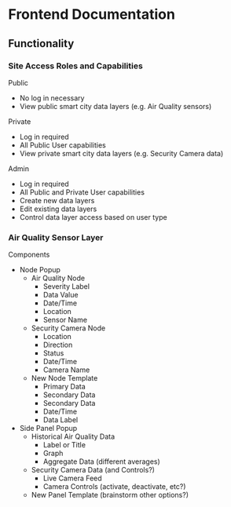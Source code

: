 # Frontend Documentation

## Functionality

### Site Access Roles and Capabilities

Public
- No log in necessary
- View public smart city data layers (e.g. Air Quality sensors)

Private
- Log in required
- All Public User capabilities
- View private smart city data layers (e.g. Security Camera data)

Admin
- Log in required
- All Public and Private User capabilities
- Create new data layers
- Edit existing data layers
- Control data layer access based on user type

### Air Quality Sensor Layer

Components
- Node Popup
    - Air Quality Node
        - Severity Label
        - Data Value
        - Date/Time
        - Location
        - Sensor Name
    - Security Camera Node
        - Location
        - Direction
        - Status
        - Date/Time
        - Camera Name
    - New Node Template
        - Primary Data
        - Secondary Data
        - Secondary Data
        - Date/Time
        - Data Label
- Side Panel Popup
    - Historical Air Quality Data
        - Label or Title
        - Graph
        - Aggregate Data (different averages)
    - Security Camera Data (and Controls?)
        - Live Camera Feed
        - Camera Controls (activate, deactivate, etc?)
    - New Panel Template (brainstorm other options?)


